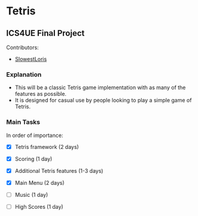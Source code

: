 # Tetris 
## ICS4UE Final Project
Contributors:

* [SlowestLoris](https://github.com/SlowestLoris)

### Explanation

* This will be a classic Tetris game implementation with as many of the features as possible. 
* It is designed for casual use by people looking to play a simple game of Tetris.

### Main Tasks

In order of importance:
- [x] Tetris framework (2 days)
- [x] Scoring (1 day)
- [x] Additional Tetris features (1-3 days)
- [x] Main Menu (2 days)
- [ ] Music (1 day)
- [ ] High Scores (1 day)


